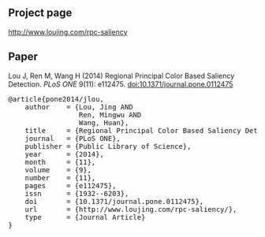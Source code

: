 Project page
-----------
http://www.loujing.com/rpc-saliency

Paper
------------
Lou J, Ren M, Wang H (2014) Regional Principal Color Based Saliency Detection. *PLoS ONE* 9(11): e112475. [doi:10.1371/journal.pone.0112475](http://www.plosone.org/article/info%3Adoi%2F10.1371%2Fjournal.pone.0112475 "doi:10.1371/journal.pone.0112475")

<pre>
@article{pone2014/jlou,
    author    = {Lou, Jing AND
                 Ren, Mingwu AND
                 Wang, Huan},
    title     = {Regional Principal Color Based Saliency Detection},
    journal   = {PLoS ONE},
    publisher = {Public Library of Science},
    year      = {2014},
    month     = {11},
    volume    = {9},
    number    = {11},
    pages     = {e112475},
    issn      = {1932--6203},
    doi       = {10.1371/journal.pone.0112475},
    url       = {http://www.loujing.com/rpc-saliency/},
    type      = {Journal Article}
}
</pre>